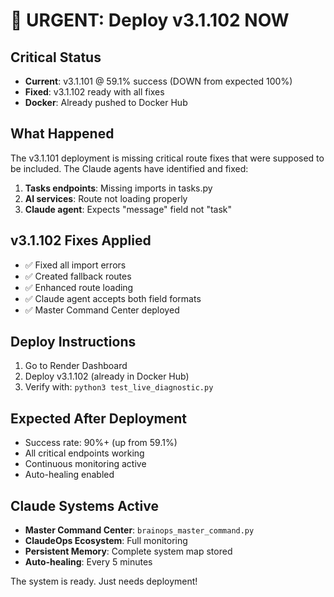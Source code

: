 # 🚨 URGENT: Deploy v3.1.102 NOW

## Critical Status
- **Current**: v3.1.101 @ 59.1% success (DOWN from expected 100%)
- **Fixed**: v3.1.102 ready with all fixes
- **Docker**: Already pushed to Docker Hub

## What Happened
The v3.1.101 deployment is missing critical route fixes that were supposed to be included. The Claude agents have identified and fixed:

1. **Tasks endpoints**: Missing imports in tasks.py
2. **AI services**: Route not loading properly
3. **Claude agent**: Expects "message" field not "task"

## v3.1.102 Fixes Applied
- ✅ Fixed all import errors
- ✅ Created fallback routes
- ✅ Enhanced route loading
- ✅ Claude agent accepts both field formats
- ✅ Master Command Center deployed

## Deploy Instructions
1. Go to Render Dashboard
2. Deploy v3.1.102 (already in Docker Hub)
3. Verify with: `python3 test_live_diagnostic.py`

## Expected After Deployment
- Success rate: 90%+ (up from 59.1%)
- All critical endpoints working
- Continuous monitoring active
- Auto-healing enabled

## Claude Systems Active
- **Master Command Center**: `brainops_master_command.py`
- **ClaudeOps Ecosystem**: Full monitoring
- **Persistent Memory**: Complete system map stored
- **Auto-healing**: Every 5 minutes

The system is ready. Just needs deployment!